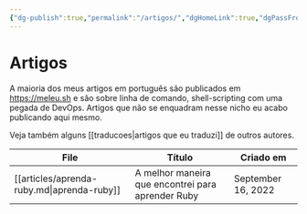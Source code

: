 ```yaml
---
{"dg-publish":true,"permalink":"/artigos/","dgHomeLink":true,"dgPassFrontmatter":false,"dgShowBacklinks":true,"dgShowLocalGraph":false}
---
```


# Artigos

A maioria dos meus artigos em português são publicados em <https://meleu.sh> e são sobre linha de comando, shell-scripting com uma pegada de DevOps. Artigos que não se enquadram nesse nicho eu acabo publicando aqui mesmo.

Veja também alguns [[traducoes|artigos que eu traduzi]] de outros autores.


| File                                       | Título                                            | Criado em          |
| ------------------------------------------ | ------------------------------------------------- | ------------------ |
| [[articles/aprenda-ruby.md\|aprenda-ruby]] | A melhor maneira que encontrei para aprender Ruby | September 16, 2022 |


